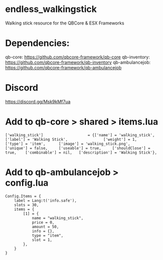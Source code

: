 # endless_walkingstick
Walking stick resource for the QBCore & ESX Frameworks

# Dependencies:
qb-core: https://github.com/qbcore-framework/qb-core
qb-inventory: https://github.com/qbcore-framework/qb-inventory
qb-ambulancejob: https://github.com/qbcore-framework/qb-ambulancejob

# Discord
https://discord.gg/Msk9kMf7ua

# Add to qb-core > shared > items.lua
```
['walking_stick'] 				 	 = {['name'] = 'walking_stick', 			  	  	['label'] = 'Walking Stick', 				['weight'] = 1, 		['type'] = 'item', 		['image'] = 'walking_stick.png', 			['unique'] = false, 	['useable'] = true, 	['shouldClose'] = true,	   ['combinable'] = nil,   ['description'] = 'Walking Stick'},
```

# Add to qb-ambulancejob > config.lua
```
Config.Items = {
    label = Lang:t('info.safe'),
    slots = 30,
    items = {
        [1] = {
            name = "walking_stick",
            price = 0,
            amount = 50,
            info = {},
            type = "item",
            slot = 1,
        },
    }
}
```
